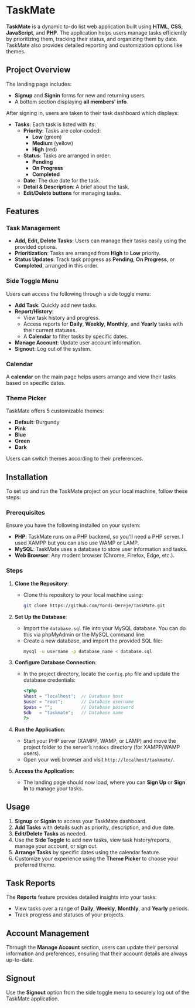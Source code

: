 # TaskMate

**TaskMate** is a dynamic to-do list web application built using **HTML**, **CSS**, **JavaScript**, and **PHP**. The application helps users manage tasks efficiently by prioritizing them, tracking their status, and organizing them by date. TaskMate also provides detailed reporting and customization options like themes.

## Project Overview

The landing page includes:
- **Signup** and **Signin** forms for new and returning users.
- A bottom section displaying **all members' info**.

After signing in, users are taken to their task dashboard which displays:
- **Tasks**: Each task is listed with its:
  - **Priority**: Tasks are color-coded:
    - **Low** (green)
    - **Medium** (yellow)
    - **High** (red)
  - **Status**: Tasks are arranged in order:
    - **Pending**
    - **On Progress**
    - **Completed**
  - **Date**: The due date for the task.
  - **Detail & Description**: A brief about the task.
  - **Edit/Delete buttons** for managing tasks.

## Features

### Task Management
- **Add, Edit, Delete Tasks**: Users can manage their tasks easily using the provided options.
- **Prioritization**: Tasks are arranged from **High** to **Low** priority.
- **Status Updates**: Track task progress as **Pending**, **On Progress**, or **Completed**, arranged in this order.
  
### Side Toggle Menu
Users can access the following through a side toggle menu:
- **Add Task**: Quickly add new tasks.
- **Report/History**:
  - View task history and progress.
  - Access reports for **Daily**, **Weekly**, **Monthly**, and **Yearly** tasks with their current statuses.
  - A **Calendar** to filter tasks by specific dates.
- **Manage Account**: Update user account information.
- **Signout**: Log out of the system.

### Calendar
A **calendar** on the main page helps users arrange and view their tasks based on specific dates.

### Theme Picker
TaskMate offers 5 customizable themes:
- **Default**: Burgundy
- **Pink**
- **Blue**
- **Green**
- **Dark**

Users can switch themes according to their preferences.

## Installation

To set up and run the TaskMate project on your local machine, follow these steps:

### Prerequisites

Ensure you have the following installed on your system:
- **PHP**: TaskMate runs on a PHP backend, so you'll need a PHP server. I used XAMPP but you can also use WAMP or LAMP.
- **MySQL**: TaskMate uses a database to store user information and tasks.
- **Web Browser**: Any modern browser (Chrome, Firefox, Edge, etc.).

### Steps

1. **Clone the Repository**:
   - Clone this repository to your local machine using:
     ```bash
     git clone https://github.com/Yordi-Dereje/TaskMate.git
     ```

2. **Set Up the Database**:
   - Import the `database.sql` file into your MySQL database. You can do this via phpMyAdmin or the MySQL command line.
   - Create a new database, and import the provided SQL file:
     ```bash
     mysql -u username -p database_name < database.sql
     ```

3. **Configure Database Connection**:
   - In the project directory, locate the `config.php` file and update the database credentials:
     ```php
     <?php
     $host = "localhost";  // Database host
     $user = "root";       // Database username
     $pass = "";           // Database password
     $db   = "taskmate";   // Database name
     ?>
     ```

4. **Run the Application**:
   - Start your PHP server (XAMPP, WAMP, or LAMP) and move the project folder to the server’s `htdocs` directory (for XAMPP/WAMP users).
   - Open your web browser and visit `http://localhost/taskmate/`.

5. **Access the Application**:
   - The landing page should now load, where you can **Sign Up** or **Sign In** to manage your tasks.


## Usage

1. **Signup** or **Signin** to access your TaskMate dashboard.
2. **Add Tasks** with details such as priority, description, and due date.
3. **Edit/Delete Tasks** as needed.
4. Use the **Side Toggle** to add new tasks, view task history/reports, manage your account, or sign out.
5. **Arrange Tasks** by specific dates using the calendar feature.
6. Customize your experience using the **Theme Picker** to choose your preferred theme.

## Task Reports
The **Reports** feature provides detailed insights into your tasks:
- View tasks over a range of **Daily**, **Weekly**, **Monthly**, and **Yearly** periods.
- Track progress and statuses of your projects.

## Account Management
Through the **Manage Account** section, users can update their personal information and preferences, ensuring that their account details are always up-to-date.

## Signout
Use the **Signout** option from the side toggle menu to securely log out of the TaskMate application.
